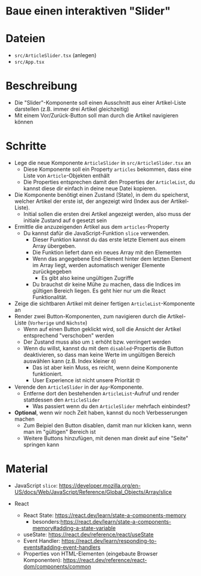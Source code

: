 # Baue einen interaktiven "Slider"

# Dateien

* `src/ArticleSlider.tsx` (anlegen)
* `src/App.tsx`

# Beschreibung

* Die "Slider"-Komponente soll einen Ausschnitt aus einer Artikel-Liste darstellen (z.B. immer drei Artikel gleichzeitig)
* Mit einem Vor/Zurück-Button soll man durch die Artikel navigieren können

# Schritte

* Lege die neue Komponente `ArticleSlider` in `src/ArticleSlider.tsx` an
  * Diese Komponente soll ein Property `articles` bekommen, dass eine Liste von `Article`-Objekten enthält
  * Die Properties entsprechen damit den Properties der `ArticleList`, du kannst diese dir einfach in deine neue Datei kopieren.
* Die Komponente benötigt einen Zustand (State), in dem du speicherst, welcher Artikel der erste ist, der angezeigt wird (Index aus der Artikel-Liste).
  * Initial sollen die ersten drei Artikel angezeigt werden, also muss der initiale Zustand auf `0` gesetzt sein
* Ermittle die anzuzeigenden Artikel aus dem `articles`-Property
  * Du kannst dafür die JavaScript-Funktion `slice` verwenden.
    * Dieser Funktion kannst du das erste letzte Element aus einem Array übergeben.
    * Die Funktion liefert dann ein neues Array mit den Elementen
    * Wenn das angegebene End-Element hinter dem letzten Element im Array liegt, werden automatisch weniger Elemente zurückgegeben
      * Es gibt also keine ungültigen Zugriffe
    * Du brauchst dir keine Mühe zu machen, dass die Indices im gültigen Bereich liegen. Es geht hier nur um die React Funktionalität.
* Zeige die sichtbaren Artikel mit deiner fertigen `ArticleList`-Komponente an
* Render zwei Button-Komponenten, zum navigieren durch die Artikel-Liste (`Vorherige` und `Nächste`)
  * Wenn auf einen Button geklickt wird, soll die Ansicht der Artikel entsprechend "verschoben" werden
  * Der Zustand muss also um `1` erhöht bzw. verringert werden
  * Wenn du willst, kannst du mit dem `disabled`-Propertis die Button deaktivieren, so dass man keine Werte im ungültigen Bereich auswählen kann (z.B. Index kleiner `0`)
    * Das ist aber kein Muss, es reicht, wenn deine Komponente funktioniert. 
    * User Experience ist nicht unsere Priorität 🤓
* Verende den `ArticleSlider` in der `App`-Komponente. 
  * Entferne dort den bestehenden `ArticleList`-Aufruf und render stattdessen den `ArticleSlider`
    * Was passiert wenn du den `ArticleSlider` mehrfach einbindest?
* **Optional**, wenn wir noch Zeit haben, kannst du noch Verbesserungen machen
  * Zum Beipiel den Button disablen, damit man nur klicken kann, wenn man im "gültigen" Bereich ist
  * Weitere Buttons hinzufügen, mit denen man direkt auf eine "Seite" springen kann

# Material

* JavaScript `slice`: https://developer.mozilla.org/en-US/docs/Web/JavaScript/Reference/Global_Objects/Array/slice

* React
  * React State: https://react.dev/learn/state-a-components-memory
    * besonders:https://react.dev/learn/state-a-components-memory#adding-a-state-variable
  * useState: https://react.dev/reference/react/useState
  * Event Handler: https://react.dev/learn/responding-to-events#adding-event-handlers
  * Properties von HTML-Elementen (eingebaute Browser Komponenten): https://react.dev/reference/react-dom/components/common